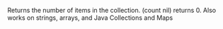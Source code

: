 Returns the number of items in the collection. (count nil) returns
  0.  Also works on strings, arrays, and Java Collections and Maps